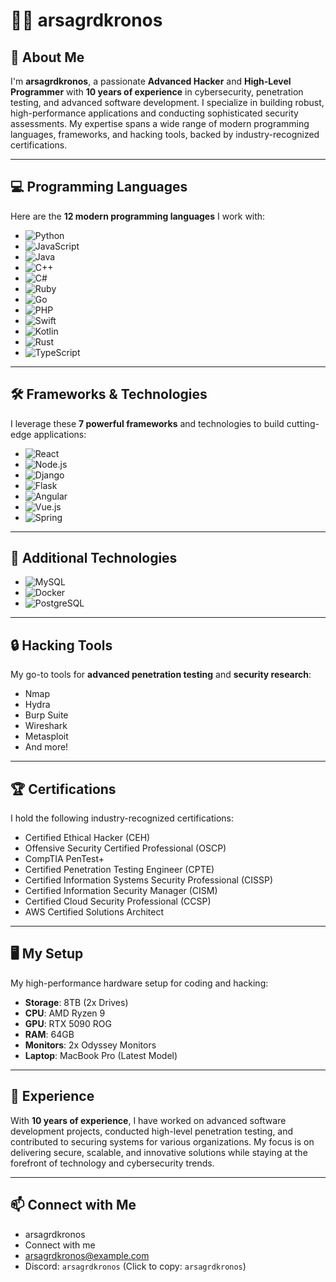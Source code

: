 # 👨‍💻 arsagrdkronos

## 🚀 About Me

I'm **arsagrdkronos**, a passionate **Advanced Hacker** and **High-Level Programmer** with **10 years of experience** in cybersecurity, penetration testing, and advanced software development. I specialize in building robust, high-performance applications and conducting sophisticated security assessments. My expertise spans a wide range of modern programming languages, frameworks, and hacking tools, backed by industry-recognized certifications.

---

## 💻 Programming Languages

Here are the **12 modern programming languages** I work with:

- ![Python](https://img.shields.io/badge/Python-3776AB?style=flat&logo=python&logoColor=white)
- ![JavaScript](https://img.shields.io/badge/JavaScript-F7DF1E?style=flat&logo=javascript&logoColor=black)
- ![Java](https://img.shields.io/badge/Java-007396?style=flat&logo=java&logoColor=white)
- ![C++](https://img.shields.io/badge/C++-00599C?style=flat&logo=c%2B%2B&logoColor=white)
- ![C#](https://img.shields.io/badge/C%23-239120?style=flat&logo=csharp&logoColor=white)
- ![Ruby](https://img.shields.io/badge/Ruby-CC342D?style=flat&logo=ruby&logoColor=white)
- ![Go](https://img.shields.io/badge/Go-00ADD8?style=flat&logo=go&logoColor=white)
- ![PHP](https://img.shields.io/badge/PHP-777BB4?style=flat&logo=php&logoColor=white)
- ![Swift](https://img.shields.io/badge/Swift-F05138?style=flat&logo=swift&logoColor=white)
- ![Kotlin](https://img.shields.io/badge/Kotlin-7F52B0?style=flat&logo=kotlin&logoColor=white)
- ![Rust](https://img.shields.io/badge/Rust-000000?style=flat&logo=rust&logoColor=white)
- ![TypeScript](https://img.shields.io/badge/TypeScript-007ACC?style=flat&logo=typescript&logoColor=white)
---

## 🛠️ Frameworks & Technologies

I leverage these **7 powerful frameworks** and technologies to build cutting-edge applications:

- ![React](https://img.shields.io/badge/React-61DAFB?style=flat&logo=react&logoColor=black)
- ![Node.js](https://img.shields.io/badge/Node.js-339933?style=flat&logo=nodedotjs&logoColor=white)
- ![Django](https://img.shields.io/badge/Django-092E20?style=flat&logo=django&logoColor=white)
- ![Flask](https://img.shields.io/badge/Flask-000000?style=flat&logo=flask&logoColor=white)
- ![Angular](https://img.shields.io/badge/Angular-DD0031?style=flat&logo=angular&logoColor=white)
- ![Vue.js](https://img.shields.io/badge/Vue.js-4FC08D?style=flat&logo=vue.js&logoColor=white)
- ![Spring](https://img.shields.io/badge/Spring-6DB33F?style=flat&logo=spring&logoColor=white)

---

## 🐳 Additional Technologies

- ![MySQL](https://img.shields.io/badge/MySQL-4479A1?style=flat&logo=mysql&logoColor=white)
- ![Docker](https://img.shields.io/badge/Docker-2496ED?style=flat&logo=docker&logoColor=white)
- ![PostgreSQL](https://img.shields.io/badge/PostgreSQL-4169E1?style=flat&logo=postgresql&logoColor=white)

---

## 🔒 Hacking Tools

My go-to tools for **advanced penetration testing** and **security research**:

- Nmap
- Hydra
- Burp Suite
- Wireshark
- Metasploit
- And more!

---

## 🏆 Certifications

I hold the following industry-recognized certifications:

- Certified Ethical Hacker (CEH)
- Offensive Security Certified Professional (OSCP)
- CompTIA PenTest+
- Certified Penetration Testing Engineer (CPTE)
- Certified Information Systems Security Professional (CISSP)
- Certified Information Security Manager (CISM)
- Certified Cloud Security Professional (CCSP)
- AWS Certified Solutions Architect

---

## 🖥️ My Setup

My high-performance hardware setup for coding and hacking:

- **Storage**: 8TB (2x Drives)
- **CPU**: AMD Ryzen 9
- **GPU**: RTX 5090 ROG
- **RAM**: 64GB
- **Monitors**: 2x Odyssey Monitors
- **Laptop**: MacBook Pro (Latest Model)

---

## 🌟 Experience

With **10 years of experience**, I have worked on advanced software development projects, conducted high-level penetration testing, and contributed to securing systems for various organizations. My focus is on delivering secure, scalable, and innovative solutions while staying at the forefront of technology and cybersecurity trends.

---

## 📫 Connect with Me

- arsagrdkronos
- Connect with me
- arsagrdkronos@example.com
- Discord: `arsagrdkronos` (Click to copy: `arsagrdkronos`)

